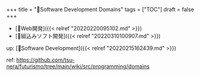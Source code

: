 +++
title = "📂Software Development Domains"
tags = ["TOC"]
draft = false
+++

-   [📝Web開発]({{< relref "20220220095102.md" >}})
-   [📝組込みソフト開発]({{< relref "20220310100907.md" >}})

up: [📂Software Development]({{< relref "20220215162439.md" >}})

ref: <https://github.com/tsu-nera/futurismo/tree/main/wiki/src/programming/domains>
